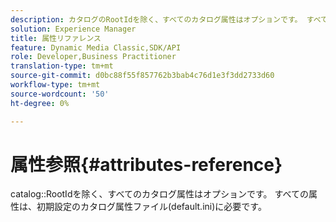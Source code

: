 ```yaml
---
description: カタログのRootIdを除く、すべてのカタログ属性はオプションです。 すべての属性は、初期設定のカタログ属性ファイル(default.ini)に必要です。
solution: Experience Manager
title: 属性リファレンス
feature: Dynamic Media Classic,SDK/API
role: Developer,Business Practitioner
translation-type: tm+mt
source-git-commit: d0bc88f55f857762b3bab4c76d1e3f3dd2733d60
workflow-type: tm+mt
source-wordcount: '50'
ht-degree: 0%

---
```



# 属性参照{#attributes-reference}

catalog::RootIdを除く、すべてのカタログ属性はオプションです。 すべての属性は、初期設定のカタログ属性ファイル(default.ini)に必要です。


